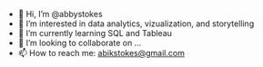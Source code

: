 - 👋 Hi, I’m @abbystokes
- 👀 I’m interested in data analytics, vizualization, and storytelling
- 🌱 I’m currently learning SQL and Tableau
- 💞️ I’m looking to collaborate on ...
- 📫 How to reach me: abikstokes@gmail.com

<!---
abbystokes/abbystokes is a ✨ special ✨ repository because its `README.md` (this file) appears on your GitHub profile.
You can click the Preview link to take a look at your changes.
--->
